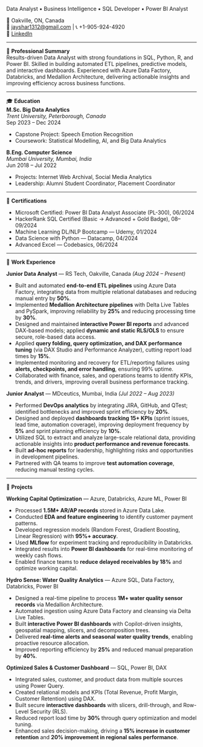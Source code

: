 

Data Analyst ▪ Business Intelligence ▪ SQL Developer ▪ Power BI Analyst  

📍 Oakville, ON, Canada  
📧 [jayshar1312@gmail.com](mailto:jayshar1312@gmail.com) | 📞 +1-905-924-4920  
🔗 [LinkedIn](http://www.linkedin.com/in/dhananjay-manoj-sharma-557827177)

---

📝 **Professional Summary**  
Results-driven Data Analyst with strong foundations in SQL, Python, R, and Power BI. Skilled in building automated ETL pipelines, predictive models, and interactive dashboards. Experienced with Azure Data Factory, Databricks, and Medallion Architecture, delivering actionable insights and improving efficiency across business functions.

---

🎓 **Education**  
**M.Sc. Big Data Analytics**  
*Trent University, Peterborough, Canada*  
Sep 2023 – Dec 2024  

- Capstone Project: Speech Emotion Recognition  
- Coursework: Statistical Modelling, AI, and Big Data Analytics  

**B.Eng. Computer Science**  
*Mumbai University, Mumbai, India*  
Jun 2018 – Jul 2022  

- Projects: Internet Web Archival, Social Media Analytics  
- Leadership: Alumni Student Coordinator, Placement Coordinator  

---

📜 **Certifications**  
- Microsoft Certified: Power BI Data Analyst Associate (PL-300), 06/2024  
- HackerRank SQL Certified (Basic → Advanced + Gold Badge), 08–09/2024  
- Machine Learning DL/NLP Bootcamp — Udemy, 01/2024  
- Data Science with Python — Datacamp, 04/2024  
- Advanced Excel — Codebasics, 06/2024  

---

💼 **Work Experience**

**Junior Data Analyst** — RS Tech, Oakville, Canada *(Aug 2024 – Present)*  
- Built and automated **end-to-end ETL pipelines** using Azure Data Factory, integrating data from multiple relational databases and reducing manual entry by **50%**.  
- Implemented **Medallion Architecture pipelines** with Delta Live Tables and PySpark, improving reliability by **25%** and reducing processing time by **30%**.  
- Designed and maintained **interactive Power BI reports** and advanced DAX-based models; applied **dynamic and static RLS/OLS** to ensure secure, role-based data access.  
- Applied **query folding, query optimization, and DAX performance tuning** (via DAX Studio and Performance Analyzer), cutting report load times by **15%**.  
- Implemented monitoring and recovery for ETL/reporting failures using **alerts, checkpoints, and error handling**, ensuring 99% uptime.  
- Collaborated with finance, sales, and operations teams to identify KPIs, trends, and drivers, improving overall business performance tracking.  

**Junior Analyst** — MDceutics, Mumbai, India *(Jul 2022 – Aug 2023)*  
- Performed **DevOps analytics** by integrating JIRA, GitHub, and QTest; identified bottlenecks and improved sprint efficiency by **20%**.  
- Designed and deployed **dashboards tracking 15+ KPIs** (sprint issues, lead time, automation coverage), improving deployment frequency by **5%** and sprint planning efficiency by **10%**.  
- Utilized SQL to extract and analyze large-scale relational data, providing actionable insights into **product performance and revenue forecasts**.  
- Built **ad-hoc reports** for leadership, highlighting risks and opportunities in development pipelines.  
- Partnered with QA teams to improve **test automation coverage**, reducing manual testing cycles.  

---

🌟 **Projects**

**Working Capital Optimization** — Azure, Databricks, Azure ML, Power BI  
- Processed **1.5M+ AR/AP records** stored in Azure Data Lake.  
- Conducted **EDA and feature engineering** to identify customer payment patterns.  
- Developed regression models (Random Forest, Gradient Boosting, Linear Regression) with **95%+ accuracy**.  
- Used **MLflow** for experiment tracking and reproducibility in Databricks.  
- Integrated results into **Power BI dashboards** for real-time monitoring of weekly cash flows.  
- Enabled finance teams to **reduce delayed receivables by 18%** and optimize working capital.  

**Hydro Sense: Water Quality Analytics** — Azure SQL, Data Factory, Databricks, Power BI  
- Designed a real-time pipeline to process **1M+ water quality sensor records** via Medallion Architecture.  
- Automated ingestion using Azure Data Factory and cleansing via Delta Live Tables.  
- Built **interactive Power BI dashboards** with Copilot-driven insights, geospatial mapping, slicers, and decomposition trees.  
- Delivered **real-time alerts and seasonal water quality trends**, enabling proactive resource allocation.  
- Improved reporting efficiency by **25%** and reduced manual preparation by **40%**.  

**Optimized Sales & Customer Dashboard** — SQL, Power BI, DAX  
- Integrated sales, customer, and product data from multiple sources using Power Query.  
- Created relational models and KPIs (Total Revenue, Profit Margin, Customer Retention) using DAX.  
- Built secure **interactive dashboards** with slicers, drill-through, and Row-Level Security (RLS).  
- Reduced report load time by **30%** through query optimization and model tuning.  
- Enhanced sales decision-making, driving a **15% increase in customer retention** and **20% improvement in regional sales performance**.  
